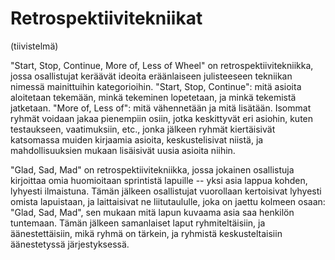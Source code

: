 # Retrospektiivitekniikat
(tiivistelmä)

"Start, Stop, Continue, More of, Less of Wheel" on retrospektiivitekniikka, jossa osallistujat keräävät ideoita eräänlaiseen julisteeseen 
tekniikan nimessä mainittuihin kategorioihin. "Start, Stop, Continue": mitä asioita aloitetaan tekemään, minkä tekeminen lopetetaan, 
ja minkä tekemistä jatketaan. "More of, Less of": mitä vähennetään ja mitä lisätään. Isommat ryhmät voidaan jakaa pienempiin osiin, 
jotka keskittyvät eri asiohin, kuten testaukseen, vaatimuksiin, etc., jonka jälkeen ryhmät kiertäisivät katsomassa muiden kirjaamia asioita,
keskustelisivat niistä, ja mahdollisuuksien mukaan lisäisivät uusia asioita niihin.

"Glad, Sad, Mad" on retrospektiivitekniikka, jossa jokainen osallistuja kirjoittaa omia huomioitaan sprintistä lapuille -- yksi asia lappua 
kohden, lyhyesti ilmaistuna. Tämän jälkeen osallistujat vuorollaan kertoisivat lyhyesti omista lapuistaan, ja laittaisivat ne liitutaululle, 
joka on jaettu kolmeen osaan: "Glad, Sad, Mad", sen mukaan mitä lapun kuvaama asia saa henkilön tuntemaan. Tämän jälkeen samanlaiset laput 
ryhmiteltäisiin, ja äänestettäisiin, mikä ryhmä on tärkein, ja ryhmistä keskusteltaisiin äänestetyssä järjestyksessä.
